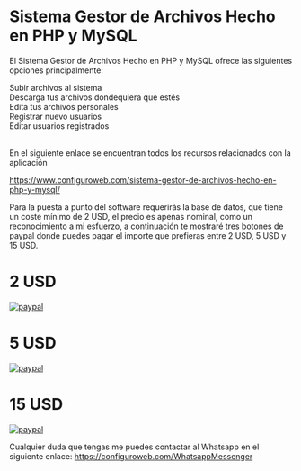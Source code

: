 # Sistema Gestor de Archivos Hecho en PHP y MySQL

El Sistema Gestor de Archivos Hecho en PHP y MySQL ofrece las siguientes opciones principalmente:

Subir archivos al sistema </br>
Descarga tus archivos dondequiera que estés </br>
Edita tus archivos personales </br>
Registrar nuevo usuarios </br>
Editar usuarios registrados </br></br>

En el siguiente enlace se encuentran todos los recursos relacionados con la aplicación

https://www.configuroweb.com/sistema-gestor-de-archivos-hecho-en-php-y-mysql/

Para la puesta a punto del software requerirás la base de datos, que tiene un coste mínimo de 2 USD, el precio es apenas nominal, como un reconocimiento a mi esfuerzo, a continuación te mostraré tres botones de paypal donde puedes pagar el importe que prefieras entre 2 USD, 5 USD y 15 USD.

# 2 USD 
[![paypal](https://www.paypalobjects.com/en_US/i/btn/btn_donateCC_LG.gif)](https://www.paypal.com/cgi-bin/webscr?cmd=_s-xclick&hosted_button_id=G2U84HRVY3CTN)

# 5 USD
[![paypal](https://www.paypalobjects.com/en_US/i/btn/btn_donateCC_LG.gif)](https://www.paypal.com/cgi-bin/webscr?cmd=_s-xclick&hosted_button_id=AV2FP98F7LFPS)

# 15 USD
[![paypal](https://www.paypalobjects.com/en_US/i/btn/btn_donateCC_LG.gif)](https://www.paypal.com/cgi-bin/webscr?cmd=_s-xclick&hosted_button_id=WN2PHY84TZG3W)

Cualquier duda que tengas me puedes contactar al Whatsapp en el siguiente enlace: https://configuroweb.com/WhatsappMessenger
